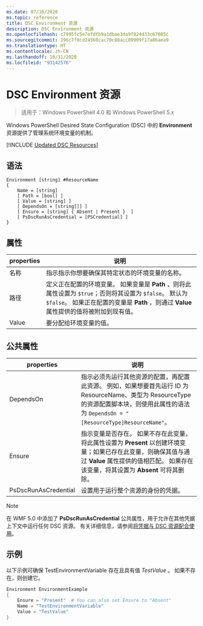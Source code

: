 ```yaml
---
ms.date: 07/16/2020
ms.topic: reference
title: DSC Environment 资源
description: DSC Environment 资源
ms.openlocfilehash: c7995fc5e7efdfb9a1dbae3da9f824d33c67085c
ms.sourcegitcommit: 196c7f8cd24560cac70c88acc89909f17a86aea9
ms.translationtype: HT
ms.contentlocale: zh-CN
ms.lasthandoff: 10/31/2020
ms.locfileid: "93142576"
---
```

# <a name="dsc-environment-resource"></a>DSC Environment 资源

> 适用于：Windows PowerShell 4.0 和 Windows PowerShell 5.x

Windows PowerShell Desired State Configuration (DSC) 中的 **Environment** 资源提供了管理系统环境变量的机制。

[!INCLUDE [Updated DSC Resources](../../../../../includes/dsc-resources.md)]

## <a name="syntax"></a>语法

```Syntax
Environment [string] #ResourceName
{
    Name = [string]
    [ Path = [bool] ]
    [ Value = [string] ]
    [ DependsOn = [string[]] ]
    [ Ensure = [string] { Absent | Present }  ]
    [ PsDscRunAsCredential = [PSCredential] ]
}
```

## <a name="properties"></a>属性

|properties |说明 |
|---|---|
|名称 |指示指示你想要确保其特定状态的环境变量的名称。 |
|路径 |定义正在配置的环境变量。 如果变量是 **Path** ，则将此属性设置为 `$true`；否则将其设置为 `$false`。 默认为 `$false`。 如果正在配置的变量是 **Path** ，则通过 **Value** 属性提供的值将被附加到现有值。 |
|Value |要分配给环境变量的值。 |

## <a name="common-properties"></a>公共属性

|properties |说明 |
|---|---|
|DependsOn |指示必须先运行其他资源的配置，再配置此资源。 例如，如果想要首先运行 ID 为 ResourceName、类型为 ResourceType 的资源配置脚本块，则使用此属性的语法为 `DependsOn = "[ResourceType]ResourceName"`。 |
|Ensure |指示变量是否存在。 如果不存在此变量，将此属性设置为 **Present** 以创建环境变量；如果已存在此变量，则确保其值与通过 **Value** 属性提供的值相匹配。 如果存在该变量，将其设置为 **Absent** 可将其删除。 |
|PsDscRunAsCredential |设置用于运行整个资源的身份的凭据。 |

> [!NOTE]
> 在 WMF 5.0 中添加了 **PsDscRunAsCredential** 公共属性，用于允许在其他凭据上下文中运行任何 DSC 资源。 有关详细信息，请参阅[将凭据与 DSC 资源配合使用](../../../configurations/runasuser.md)。

## <a name="example"></a>示例

以下示例可确保 TestEnvironmentVariable 存在且具有值 _TestValue_ 。 如果不存在，则创建它。

```powershell
Environment EnvironmentExample
{
    Ensure = "Present"  # You can also set Ensure to "Absent"
    Name = "TestEnvironmentVariable"
    Value = "TestValue"
}
```
